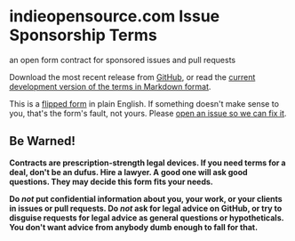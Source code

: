 # indieopensource.com Issue Sponsorship Terms

an open form contract for sponsored issues and pull requests

Download the most recent release from [GitHub](https://github.com/indieopensource/issue-sponsorship-terms/releases), or read the [current development version of the terms in Markdown format](https://github.com/indieopensource/issue-sponsorship-terms/blob/master/terms.md).

This is a [flipped form](https://flippedform.com) in plain English.  If something doesn't make sense to you, that's the form's fault, not yours.  Please [open an issue so we can fix it](https://github.com/indieopensource/issue-sponsorship-terms/issues/new).

## Be Warned!

**Contracts are prescription-strength legal devices.  If you need terms for a deal, don't be an dufus.  Hire a lawyer.  A good one will ask good questions. They may decide this form fits your needs.**

**Do _not_ put confidential information about you, your work, or your clients in issues or pull requests.  Do _not_ ask for legal advice on GitHub, or try to disguise requests for legal advice as general questions or hypotheticals.  You don't want advice from anybody dumb enough to fall for that.**
